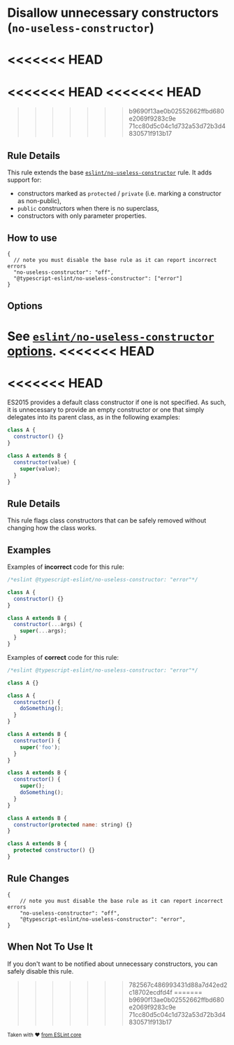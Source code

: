 # Disallow unnecessary constructors (`no-useless-constructor`)

<<<<<<< HEAD
=======
<<<<<<< HEAD
<<<<<<< HEAD
=======
>>>>>>> b9690f13ae0b02552662ffbd680e2069f9283c9e
>>>>>>> 71cc80d5c04c1d732a53d72b3d4830571f913b17
## Rule Details

This rule extends the base [`eslint/no-useless-constructor`](https://eslint.org/docs/rules/no-useless-constructor) rule.
It adds support for:

- constructors marked as `protected` / `private` (i.e. marking a constructor as non-public),
- `public` constructors when there is no superclass,
- constructors with only parameter properties.

## How to use

```jsonc
{
  // note you must disable the base rule as it can report incorrect errors
  "no-useless-constructor": "off",
  "@typescript-eslint/no-useless-constructor": ["error"]
}
```

## Options

See [`eslint/no-useless-constructor` options](https://eslint.org/docs/rules/no-useless-constructor#options).
<<<<<<< HEAD
=======
<<<<<<< HEAD
=======
ES2015 provides a default class constructor if one is not specified. As such, it is unnecessary to provide an empty constructor or one that simply delegates into its parent class, as in the following examples:

```js
class A {
  constructor() {}
}

class A extends B {
  constructor(value) {
    super(value);
  }
}
```

## Rule Details

This rule flags class constructors that can be safely removed without changing how the class works.

## Examples

Examples of **incorrect** code for this rule:

```js
/*eslint @typescript-eslint/no-useless-constructor: "error"*/

class A {
  constructor() {}
}

class A extends B {
  constructor(...args) {
    super(...args);
  }
}
```

Examples of **correct** code for this rule:

```js
/*eslint @typescript-eslint/no-useless-constructor: "error"*/

class A {}

class A {
  constructor() {
    doSomething();
  }
}

class A extends B {
  constructor() {
    super('foo');
  }
}

class A extends B {
  constructor() {
    super();
    doSomething();
  }
}

class A extends B {
  constructor(protected name: string) {}
}

class A extends B {
  protected constructor() {}
}
```

## Rule Changes

```cjson
{
    // note you must disable the base rule as it can report incorrect errors
    "no-useless-constructor": "off",
    "@typescript-eslint/no-useless-constructor": "error",
}
```

## When Not To Use It

If you don't want to be notified about unnecessary constructors, you can safely disable this rule.
>>>>>>> 782567c486993431d88a7d42ed2c18702ecdfd4f
=======
>>>>>>> b9690f13ae0b02552662ffbd680e2069f9283c9e
>>>>>>> 71cc80d5c04c1d732a53d72b3d4830571f913b17

<sup>Taken with ❤️ [from ESLint core](https://github.com/eslint/eslint/blob/master/docs/rules/no-useless-constructor.md)</sup>
